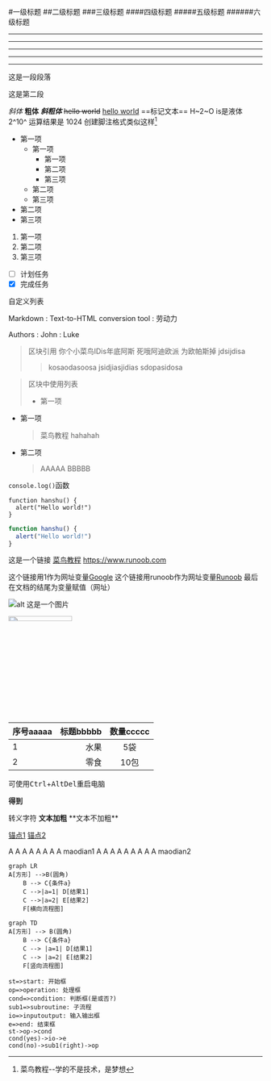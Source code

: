 #一级标题
##二级标题
###三级标题
####四级标题
#####五级标题
######六级标题
***
***
***
***
***


这是一段段落  

这是第二段

*斜体*
**粗体**
***斜粗体***
~~hello world~~
<u>hello world</u>
==标记文本==
H~2~O is是液体
2^10^ 运算结果是 1024
创建脚注格式类似这样[^RUNOOB]
[^RUNOOB]:菜鸟教程--学的不是技术，是梦想

* 第一项
  * 第一项
    * 第一项
    * 第二项
    * 第三项
  * 第二项
  * 第三项
* 第二项
* 第三项

1. 第一项
2. 第二项
3. 第三项

- [ ] 计划任务
- [x] 完成任务

自定义列表

Markdown
: Text-to-HTML conversion tool
: 劳动力

Authors
: John
: Luke



> 区块引用
你个小菜鸟IDis年底阿斯
死哦阿迪欧派
为欧帕斯掉
> jdsijdisa 
>> kosaodasoosa 
jsidjiasjidias
sdopasidosa

> 区块中使用列表
>* 第一项

* 第一项
  > 菜鸟教程
  > hahahah
* 第二项
  > AAAAA
  > BBBBB

`console.log()`函数

    function hanshu() {
      alert("Hello world!")
    }

```javascript
function hanshu() {
  alert("Hello world!")
}
```

这是一个链接 [菜鸟教程](https://www.runoob.com) 
<https://www.runoob.com>

这个链接用1作为网址变量[Google][1]
这个链接用runoob作为网址变量[Runoob][runoob]
最后在文档的结尾为变量赋值（网址）

[1]:http://www.google.com/
[runoob]:https://www.runoob.com

![alt 这是一个图片](https://www.baidu.com/img/flexible/logo/pc/result.png "百度的logo")

<img src="http://static.runoob.com/images/runoob-logo.png" width="50%" style="height:5%">

| 序号aaaaa | 标题bbbbb | 数量ccccc |
| :---- | ----: | :----: |
| 1 | 水果 | 5袋 |
| 2 | 零食 | 10包 |

可使用<kbd>Ctrl</kbd>+<kbd>Alt</kbd><kbd>Del</kbd>重启电脑

<b>得到</b>

转义字符
**文本加粗**
\*\*文本不加粗\*\*

[锚点1](#maodian1)
[锚点2](#maodian2)

A
A
A
A
A
A
A
A
<span id="maodian1">maodian1</span>
A
A
A
A
A
A
A
A
A
<span id="maodian2">maodian2</span>
<!-- $$
\mathbf{V}_1 \times \mathbf{V}_2 =  \begin{vmatrix} 
\mathbf{i} & \mathbf{j} & \mathbf{k} \\
\frac{\partial X}{\partial u} &  \frac{\partial Y}{\partial u} & 0 \\
\frac{\partial X}{\partial v} &  \frac{\partial Y}{\partial v} & 0 \\
\end{vmatrix}
${$tep1}{\style{visibility:hidden}{(x+1)(x+1)}}
$$ -->

```mermaid
graph LR
A[方形] -->B(圆角)
    B --> C{条件a}
    C -->|a=1| D[结果1]
    C -->|a=2| E[结果2]
    F[横向流程图]
```

```mermaid
graph TD
A[方形] --> B(圆角)
    B --> C{条件a}
    C --> |a=1| D[结果1]
    C --> |a=2| E[结果2]
    F[竖向流程图]
```

```flow
st=>start: 开始框
op=>operation: 处理框
cond=>condition: 判断框(是或否?)
sub1=>subroutine: 子流程
io=>inputoutput: 输入输出框
e=>end: 结束框
st->op->cond
cond(yes)->io->e
cond(no)->sub1(right)->op
```